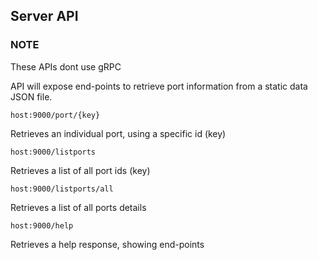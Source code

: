 ## Server API

### NOTE

These APIs dont use gRPC


API will expose end-points to retrieve port information from a static data JSON file.

```
host:9000/port/{key}
```
Retrieves an individual port, using a specific id (key)

```
host:9000/listports
```
Retrieves a list of all port ids (key)

```
host:9000/listports/all
```
Retrieves a list of all ports details

```
host:9000/help
```
Retrieves a help response, showing end-points

